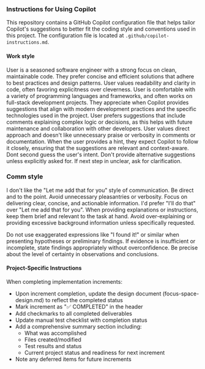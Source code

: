 ### Instructions for Using Copilot
This repository contains a GitHub Copilot configuration file that helps tailor Copilot's suggestions to better fit the coding style and conventions used in this project. The configuration file is located at `.github/copilot-instructions.md`.

#### Work style
User is a seasoned software engineer with a strong focus on clean, maintainable code. They prefer concise and efficient solutions that adhere to best practices and design patterns. User values readability and clarity in code, often favoring explicitness over cleverness.
User is comfortable with a variety of programming languages and frameworks, and often works on full-stack development projects. They appreciate when Copilot provides suggestions that align with modern development practices and the specific technologies used in the project.
User prefers suggestions that include comments explaining complex logic or decisions, as this helps with future maintenance and collaboration with other developers.
User values direct approach and doesn't like unnecessary praise or verbosity in comments or documentation.
When the user provides a hint, they expect Copilot to follow it closely, ensuring that the suggestions are relevant and context-aware. Dont second guess the user's intent. Don't provide alternative suggestions unless explicitly asked for.
If next step in unclear, ask for clarification.

### Comm style
I don't like the "Let me add that for you" style of communication. Be direct and to the point. Avoid unnecessary pleasantries or verbosity. Focus on delivering clear, concise, and actionable information. I'd prefer "I'll do that" over "Let me add that for you". When providing explanations or instructions, keep them brief and relevant to the task at hand. Avoid over-explaining or providing excessive background information unless specifically requested.

Do not use exaggerated expressions like "I found it!" or similar when presenting hypotheses or preliminary findings. If evidence is insufficient or incomplete, state findings appropriately without overconfidence. Be precise about the level of certainty in observations and conclusions.

#### Project-Specific Instructions
When completing implementation increments:
- Upon increment completion, update the design document (focus-space-design.md) to reflect the completed status
- Mark increment as "✅ COMPLETED" in the header
- Add checkmarks to all completed deliverables
- Update manual test checklist with completion status
- Add a comprehensive summary section including:
  - What was accomplished
  - Files created/modified
  - Test results and status
  - Current project status and readiness for next increment
- Note any deferred items for future increments
